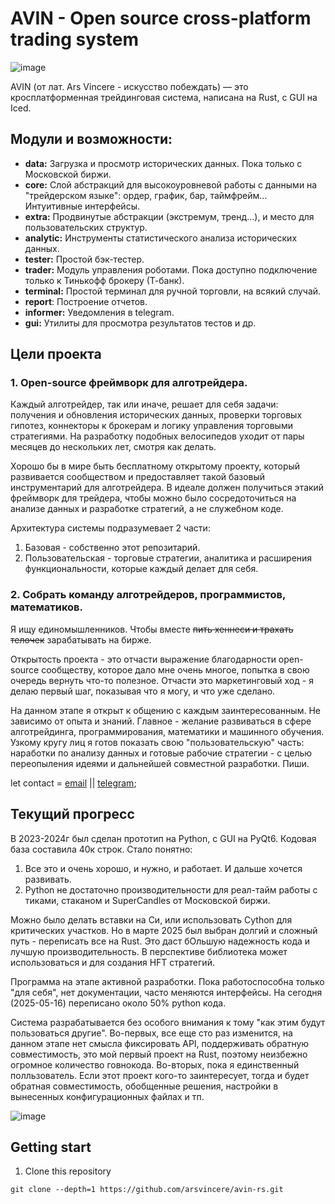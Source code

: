 # AVIN - Open source cross-platform trading system

![image](https://github.com/arsvincere/avin-rs/blob/master/res/splash/splash.png)

AVIN (от лат. Ars Vincere  -  искусство побеждать)  —  это кросплатформенная
трейдинговая система, написана на Rust, с GUI на Iced.

## Модули и возможности:

- **data:** Загрузка и просмотр исторических данных. Пока только с Московской
  биржи.
- **core:** Cлой абстракций для высокоуровневой работы с данными на
  "трейдерском языке": ордер, график, бар, таймфрейм... Интуитивные интерфейсы.
- **extra:** Продвинутые абстракции (экстремум, тренд...), и место для
  пользовательских структур.
- **analytic:** Инструменты статистического анализа исторических данных.
- **tester:** Простой бэк-тестер.
- **trader:** Модуль управления роботами. Пока доступно подключение
  только к Тинькофф брокеру (Т-банк).
- **terminal:** Простой терминал для ручной торговли, на всякий случай.
- **report**: Построение отчетов.
- **informer:** Уведомления в telegram.
- **gui:** Утилиты для просмотра результатов тестов и др.


## Цели проекта
### 1. Open-source фреймворк для алготрейдера.

Каждый алготрейдер, так или иначе, решает для себя задачи: получения и
обновления исторических данных, проверки торговых гипотез, коннекторы к
брокерам и логику управления торговыми стратегиями. На разработку подобных
велосипедов уходит от пары месяцев до нескольких лет, смотря как делать.

Хорошо бы в мире быть бесплатному открытому проекту, который развивается
сообществом и предоставляет такой базовый инструментарий для алготрейдера.
В идеале должен получиться этакий фреймворк для трейдера, чтобы можно было
сосредоточиться на анализе данных и разработке стратегий, а не служебном коде.

Архитектура системы подразумевает 2 части:
1. Базовая - собственно этот репозитарий.
2. Пользовательская - торговые стратегии, аналитика и расширения
   функциональности, которые каждый делает для себя.

### 2. Собрать команду алготрейдеров, программистов, математиков.

Я ищу единомышленников. Чтобы вместе ~~пить хеннеси и трахать телочек~~
зарабатывать на бирже.

Открытость проекта - это отчасти выражение благодарности open-source
сообществу, которое дало мне очень многое, попытка в свою очередь вернуть
что-то полезное. Отчасти это маркетинговый ход - я делаю первый шаг,
показывая что я могу, и что уже сделано.

На данном этапе я открыт к общению с каждым заинтересованным. Не зависимо
от опыта и знаний. Главное - желание развиваться в сфере алготрейдинга,
программирования, математики и машинного обучения. Узкому кругу лиц я готов
показать свою "пользовательскую" часть: наработки по анализу данных и готовые
рабочие стратегии - с целью переопыления идеями и дальнейшей совместной
разработки. Пиши.

let contact = [email](mailto:mr.alexavin@gmail.com) || [telegram](https://t.me/mr_alexavin);

## Текущий прогресс

В 2023-2024г был сделан прототип на Python, с GUI на PyQt6.
Кодовая база составила 40к строк. Стало понятно:
1. Все это и очень хорошо, и нужно, и работает. И дальше хочется развивать.
2. Python не достаточно производительности для реал-тайм работы с тиками,
   стаканом и SuperCandles от Московской биржи.

Можно было делать вставки на Си, или использовать Cython для критических
участков. Но в марте 2025 был выбран долгий и сложный путь - переписать
все на Rust. Это даст бОльшую надежность кода и лучшую производительность.
В перспективе библиотека может использоваться и для создания HFT стратегий.

Программа на этапе активной разработки.
Пока работоспособна только "для себя", нет документации, часто меняются
интерфейсы. На сегодня (2025-05-16) переписано около 50% python кода.

Система разрабатывается без особого внимания к тому "как этим будут
пользоваться другие". Во-первых, все еще сто раз изменится, на данном этапе
нет смысла фиксировать API, поддерживать обратную совместимость,
это мой первый проект на Rust, поэтому неизбежно огромное количество говнокода.
Во-вторых, пока я единственный полльзователь. Если этот проект кого-то
заинтересует, тогда и будет обратная совместимость, обобщенные решения,
настройки в вынесенных конфигурационных файлах и тп.

![image](https://github.com/arsvincere/avin-rs/blob/master/res/screenshot/Screenshot_2024-02-28_13-11-10.png)


## Getting start

1. Clone this repository

```
git clone --depth=1 https://github.com/arsvincere/avin-rs.git
```

